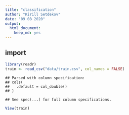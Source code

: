 ```yaml
---
title: "classification"
author: "Kirill Setdekov"
date: "09 08 2020"
output:
  html_document:
    keep_md: yes
---
```




## import

```r
library(readr)
train <- read_csv("data/train.csv", col_names = FALSE)
```

```
## Parsed with column specification:
## cols(
##   .default = col_double()
## )
```

```
## See spec(...) for full column specifications.
```

```r
View(train)
```

